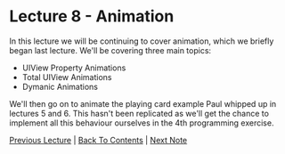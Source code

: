 # Lecture 8 - Animation

In this lecture we will be continuing to cover animation, which we briefly began last lecture. We'll be covering three main topics:

* UIView Property Animations
* Total UIView Animations
* Dymanic Animations

We'll then go on to animate the playing card example Paul whipped up in lectures 5 and 6. This hasn't been replicated as we'll get the chance to implement all this behaviour ourselves in the 4th programming exercise.

[Previous Lecture](../Lecture%207%20-%20Multiple%20MVCs%20Timer%20and%20Animation/Part%201%20-%20Multiple%20MVCs.md) | [Back To Contents](https://github.com/Firanus/stanford-iOS-lecture-notes) |  [Next Note](../Lecture%208%20-%20Animation/Part%201%20-%20UIViewPropertyAnimator.md)